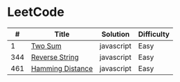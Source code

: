 LeetCode
========

| # | Title | Solution | Difficulty |
|---| ----- | -------- | ---------- |
|1|[Two Sum](https://leetcode.com/problems/two-sum/) | javascript | Easy |
|344|[Reverse String](https://leetcode.com/problems/reverse-string/) | javascript | Easy |
|461|[Hamming Distance](https://leetcode.com/problems/hamming-distance/description/)| javascript | Easy |